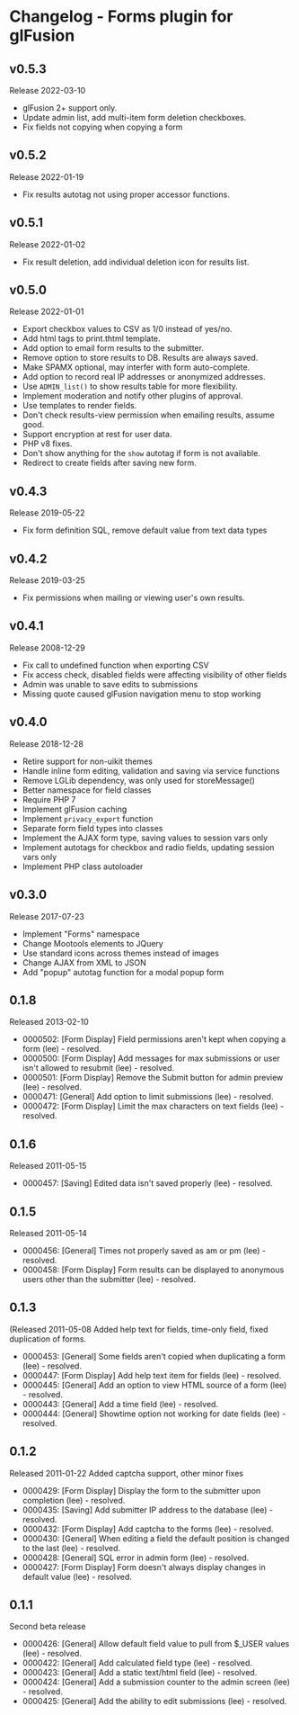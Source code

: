 # Changelog - Forms plugin for glFusion

## v0.5.3
Release 2022-03-10
- glFusion 2+ support only.
- Update admin list, add multi-item form deletion checkboxes.
- Fix fields not copying when copying a form

## v0.5.2
Release 2022-01-19
- Fix results autotag not using proper accessor functions.

## v0.5.1
Release 2022-01-02
- Fix result deletion, add individual deletion icon for results list.

## v0.5.0
Release 2022-01-01
- Export checkbox values to CSV as 1/0 instead of yes/no.
- Add html tags to print.thtml template.
- Add option to email form results to the submitter.
- Remove option to store results to DB. Results are always saved.
- Make SPAMX optional, may interfer with form auto-complete.
- Add option to record real IP addresses or anonymized addresses.
- Use `ADMIN_list()` to show results table for more flexibility.
- Implement moderation and notify other plugins of approval.
- Use templates to render fields.
- Don't check results-view permission when emailing results, assume good.
- Support encryption at rest for user data.
- PHP v8 fixes.
- Don't show anything for the `show` autotag if form is not available.
- Redirect to create fields after saving new form.

## v0.4.3
Release 2019-05-22
- Fix form definition SQL, remove default value from text data types

## v0.4.2
Release 2019-03-25
- Fix permissions when mailing or viewing user's own results.

## v0.4.1
Release 2008-12-29
- Fix call to undefined function when exporting CSV
- Fix access check, disabled fields were affecting visibility of other fields
- Admin was unable to save edits to submissions
- Missing quote caused glFusion navigation menu to stop working

## v0.4.0
Release 2018-12-28
- Retire support for non-uikit themes
- Handle inline form editing, validation and saving via service functions
- Remove LGLib dependency, was only used for storeMessage()
- Better namespace for field classes
- Require PHP 7
- Implement glFusion caching
- Implement `privacy_export` function
- Separate form field types into classes
- Implement the AJAX form type, saving values to session vars only
- Implement autotags for checkbox and radio fields, updating session vars only
- Implement PHP class autoloader

## v0.3.0
Release 2017-07-23
- Implement "Forms" namespace
- Change Mootools elements to JQuery
- Use standard icons across themes instead of images
- Change AJAX from XML to JSON
- Add "popup" autotag function for a modal popup form

## 0.1.8
Released 2013-02-10
- 0000502: [Form Display] Field permissions aren't kept when copying a form (lee) - resolved.
- 0000500: [Form Display] Add messages for max submissions or user isn't allowed to resubmit (lee) - resolved.
- 0000501: [Form Display] Remove the Submit button for admin preview (lee) - resolved.
- 0000471: [General] Add option to limit submissions (lee) - resolved.
- 0000472: [Form Display] Limit the max characters on text fields (lee) - resolved.

## 0.1.6
Released 2011-05-15
- 0000457: [Saving] Edited data isn't saved properly (lee) - resolved.

## 0.1.5
Released 2011-05-14
- 0000456: [General] Times not properly saved as am or pm (lee) - resolved.
- 0000458: [Form Display] Form results can be displayed to anonymous users other than the submitter (lee) - resolved.

## 0.1.3
(Released 2011-05-08
Added help text for fields, time-only field, fixed duplication of forms.
- 0000453: [General] Some fields aren't copied when duplicating a form (lee) - resolved.
- 0000447: [Form Display] Add help text item for fields (lee) - resolved.
- 0000445: [General] Add an option to view HTML source of a form (lee) - resolved.
- 0000443: [General] Add a time field (lee) - resolved.
- 0000444: [General] Showtime option not working for date fields (lee) - resolved.

## 0.1.2
Released 2011-01-22
Added captcha support, other minor fixes
- 0000429: [Form Display] Display the form to the submitter upon completion (lee) - resolved.
- 0000435: [Saving] Add submitter IP address to the database (lee) - resolved.
- 0000432: [Form Display] Add captcha to the forms (lee) - resolved.
- 0000430: [General] When editing a field the default position is changed to the last (lee) - resolved.
- 0000428: [General] SQL error in admin form (lee) - resolved.
- 0000427: [Form Display] Form doesn't always display changes in default value (lee) - resolved.

## 0.1.1
Second beta release
- 0000426: [General] Allow default field value to pull from $_USER values (lee) - resolved.
- 0000422: [General] Add calculated field type (lee) - resolved.
- 0000423: [General] Add a static text/html field (lee) - resolved.
- 0000424: [General] Add a submission counter to the admin screen (lee) - resolved.
- 0000425: [General] Add the ability to edit submissions (lee) - resolved.
